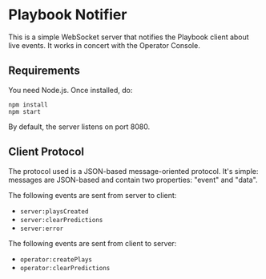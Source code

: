 # Playbook Notifier

This is a simple WebSocket server that notifies the Playbook client about
live events. It works in concert with the Operator Console.

## Requirements

You need Node.js. Once installed, do:

    npm install
    npm start

By default, the server listens on port 8080.

## Client Protocol

The protocol used is a JSON-based message-oriented protocol. It's simple:
messages are JSON-based and contain two properties: "event" and "data".

The following events are sent from server to client:

- `server:playsCreated`
- `server:clearPredictions`
- `server:error`

The following events are sent from client to server:

- `operator:createPlays`
- `operator:clearPredictions`
